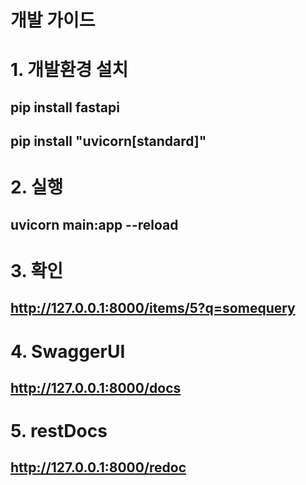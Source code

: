 # 개발 가이드

# 1. 개발환경 설치
## pip install fastapi 
## pip install "uvicorn[standard]"

# 2. 실행
## uvicorn main:app --reload

# 3. 확인
## http://127.0.0.1:8000/items/5?q=somequery

# 4. SwaggerUI
## http://127.0.0.1:8000/docs

# 5. restDocs
## http://127.0.0.1:8000/redoc